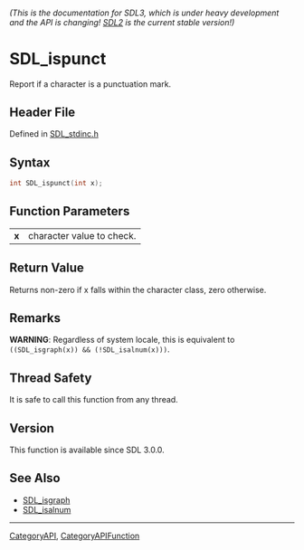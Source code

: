 ###### (This is the documentation for SDL3, which is under heavy development and the API is changing! [SDL2](https://wiki.libsdl.org/SDL2/) is the current stable version!)
# SDL_ispunct

Report if a character is a punctuation mark.

## Header File

Defined in [SDL_stdinc.h](https://github.com/libsdl-org/SDL/blob/main/include/SDL3/SDL_stdinc.h)

## Syntax

```c
int SDL_ispunct(int x);

```

## Function Parameters

|           |                           |
| --------- | ------------------------- |
| **x**     | character value to check. |

## Return Value

Returns non-zero if x falls within the character class, zero otherwise.

## Remarks

**WARNING**: Regardless of system locale, this is equivalent to
`((SDL_isgraph(x)) && (!SDL_isalnum(x)))`.

## Thread Safety

It is safe to call this function from any thread.

## Version

This function is available since SDL 3.0.0.

## See Also

* [SDL_isgraph](SDL_isgraph)
* [SDL_isalnum](SDL_isalnum)

----
[CategoryAPI](CategoryAPI), [CategoryAPIFunction](CategoryAPIFunction)


